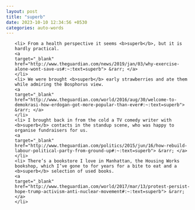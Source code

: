 ```yaml
---
layout: post
title: "superb"
date: 2023-10-10 12:34:56 +0530
categories: auto-words
---
```

<ol>

    <li> From a health perspective it seems <b>superb</b>, but it is hardly practical.
    <a 
    target="_blank" 
    href="http://www.theguardian.com/news/2019/jan/03/why-exercise-alone-wont-save-us#:~:text=superb"> &rarr; </a>
    </li>
    <li> We were brought <b>superb</b> early strawberries and ate them while admiring the Bosphorus view.
    <a 
    target="_blank" 
    href="http://www.theguardian.com/world/2016/aug/30/welcome-to-demokrasi-how-erdogan-got-more-popular-than-ever#:~:text=superb"> &rarr; </a>
    </li>
    <li> I brought back in from the cold a TV comedy writer with <b>superb</b> contacts in the standup scene, who was happy to organise fundraisers for us.
    <a 
    target="_blank" 
    href="http://www.theguardian.com/politics/2015/jun/16/how-rebuild-labour-political-party-from-ground-up#:~:text=superb"> &rarr; </a>
    </li>
    <li> There’s a bookstore I love in Manhattan, the Housing Works bookshop, which I’ve gone to for years for a bite to eat and a <b>superb</b> selection of used books.
    <a 
    target="_blank" 
    href="http://www.theguardian.com/world/2017/mar/13/protest-persist-hope-trump-activism-anti-nuclear-movement#:~:text=superb"> &rarr; </a>
    </li>